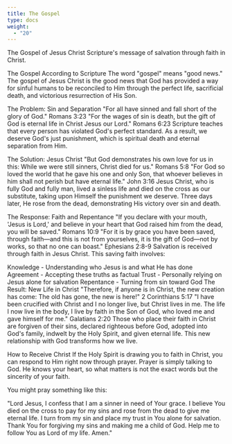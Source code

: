 ```yaml
---
title: The Gospel
type: docs
weight:
  - "20"
---
```


The Gospel of Jesus Christ
Scripture's message of salvation through faith in Christ.

The Gospel According to Scripture
The word "gospel" means "good news." The gospel of Jesus Christ is the good news that God has provided a way for sinful humans to be reconciled to Him through the perfect life, sacrificial death, and victorious resurrection of His Son.

The Problem: Sin and Separation
"For all have sinned and fall short of the glory of God." Romans 3:23
"For the wages of sin is death, but the gift of God is eternal life in Christ Jesus our Lord." Romans 6:23
Scripture teaches that every person has violated God's perfect standard. As a result, we deserve God's just punishment, which is spiritual death and eternal separation from Him.

The Solution: Jesus Christ
"But God demonstrates his own love for us in this: While we were still sinners, Christ died for us." Romans 5:8
"For God so loved the world that he gave his one and only Son, that whoever believes in him shall not perish but have eternal life." John 3:16
Jesus Christ, who is fully God and fully man, lived a sinless life and died on the cross as our substitute, taking upon Himself the punishment we deserve. Three days later, He rose from the dead, demonstrating His victory over sin and death.

The Response: Faith and Repentance
"If you declare with your mouth, 'Jesus is Lord,' and believe in your heart that God raised him from the dead, you will be saved." Romans 10:9
"For it is by grace you have been saved, through faith—and this is not from yourselves, it is the gift of God—not by works, so that no one can boast." Ephesians 2:8-9
Salvation is received through faith in Jesus Christ. This saving faith involves:

Knowledge - Understanding who Jesus is and what He has done
Agreement - Accepting these truths as factual
Trust - Personally relying on Jesus alone for salvation
Repentance - Turning from sin toward God
The Result: New Life in Christ
"Therefore, if anyone is in Christ, the new creation has come: The old has gone, the new is here!" 2 Corinthians 5:17
"I have been crucified with Christ and I no longer live, but Christ lives in me. The life I now live in the body, I live by faith in the Son of God, who loved me and gave himself for me." Galatians 2:20
Those who place their faith in Christ are forgiven of their sins, declared righteous before God, adopted into God's family, indwelt by the Holy Spirit, and given eternal life. This new relationship with God transforms how we live.

How to Receive Christ
If the Holy Spirit is drawing you to faith in Christ, you can respond to Him right now through prayer. Prayer is simply talking to God. He knows your heart, so what matters is not the exact words but the sincerity of your faith.

You might pray something like this:

"Lord Jesus, I confess that I am a sinner in need of Your grace. I believe You died on the cross to pay for my sins and rose from the dead to give me eternal life. I turn from my sin and place my trust in You alone for salvation. Thank You for forgiving my sins and making me a child of God. Help me to follow You as Lord of my life. Amen."